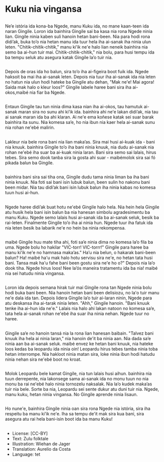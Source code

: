 # Kuku nia vingansa

##
Ne’e istória ida kona-ba Ngede, manu Kuku ida, no mane kaan-teen ida naran Gingile. Loron ida bainhira Gingile sai ba kasa nia rona Ngede ninia lian. Gingile ninia kaben suli hanoin hetan bani-been. Nia para hodi rona didi’ak, buka to’o nia hetan manu ida tuur hela iha ai-sanak iha ninia ulun leten. "Chitik-chitik-chitik," manu ki’ik ne'e halo lian neneik bainhira nia semo ba ai-hun tuir mai. Chitik-chitik-chitik," nia bolu, para husi tempu ida ba tempu seluk atu asegura katak Gingile la’o tuir nia.

##
Depois de oras ida ho balun, sira to’o iha ai-figeira boot fuik ida. Ngede haksoit ba mai iha ai-sanak leten. Depois nia tuur iha ai-sanak ida nia leten no hatun nia ulun hodi hateke ba Gingile atu dehan, "Mak ne'e! Mai agora! Saida mak halo o kleur loos?" Gingile labele haree bani sira iha ai-okos,maibé nia fiar ba Ngede.

##
Entaun Gingile tau tun ninia dima kasa nian iha ai-okos, tau hamutuk ai-sanak maran sira no sunu ahi ki’ik ida. bainhira ahi ne'e lakan didi’ak, nia tau ai sanak maran ida ba ahi klaran. Ai ne'e ema koñese katak sei suar barak bainhira ita sunu. Nia komesa sa’e, ho nia ibun nia kaer hela ai-sanak sunu nia rohan ne'ebé malirin.

##
Lakleur nia bele rona bani nia lian maka’as. Sira mai husi ai-kuak ida - bani nia knuuk. bainhira Gingile to’o iha bani ninia knuuk, nia dudu ai-sanak nia rohan ne'ebé iha suar ba ai-kuak ninia laran. Bani sira semo sai lalais, hirus tebes. Sira semo dook tanba sira la gosta ahi suar - maibémolok sira sai fó pikada balun ba Gingile.

##
bainhira bani sira sai tiha ona, Gingile dudu tama ninia liman ba iha bani ninia knuuk. Nia foti sai bani isin lubuk balun, been sulin ho nakonu bani been midar. Nia tau didi’ak bani isin lubuk balun iha ninia kabas no komesa tuun husi ai-hun.

##
Ngede haree didi’ak buat hotu ne'ebé Gingile halo hela. Nia hein hela Gingile atu husik hela bani isin balun ba nia hanesan simbolu agradesimentu ba manu Kuku. Ngede semo lalais husi ai-sanak ida ba ai-sanak seluk, besik ba rai-leten. Finalmente Gingile to’o iha ai ninia hun. Ngede tuur iha fatuk ida nia leten besik ba labarik ne'e no hein ba ninia rekompensa.

##
maibé Gingile huu mate tiha ahi, foti sa’e ninia dima no komesa la’o fila ba uma. Ngede bolu ho hakilar "VIC-torr! VIC-torrr!" Gingile para haree ba manu ki’ik ne'e no hamnasa maka’as." Ha’u nia belun, o hakarak bani-been balun? Ha! maibé ha'u mak halo hotu servisu sira ne'e, no hetan tata husi bani. Tansa mak ha'u fahe bani been gostu sira ne'e ho o?" Depois nia la’o dook tiha. Ngede hirus loos! Nee la’ós maneira tratamentu ida ba nia! maibé nia sei hatudu ninia vingansa.

##
Loron ida depois semana hirak tuir mai Gingile rona tan Ngede ninia bolu hodi buka bani been. Nia hanoin hetan bani been delisiozu, no la'o tuir manu ne'e dala ida tan. Depois lidera Gingile la’o tuir ai-laran ninin, Ngede para atu deskansa iha ai-tarak ninia leten. "Ahh," Gingile hanoin. "Bani knuuk tenke iha ai-hun ida ne'e." Lalais nia halo ahi lakan natoon no komesa sa’e, tata hela ai-sanak rohan ne'ebé iha suar iha ninia nehan. Ngede tuur no haree.

##
Gingile sa’e no hanoin tansá nia la rona lian hanesan baibain. "Talvez bani knuuk iha hela ai ninia laran," nia hanoin de'it ba ninia aan. Nia dada sa’e ninia aan ba ai-sanak seluk. maibé envez ke hetan bani knuuk, nia hateke loos kedas ba leopardu ida ninia oin! Leopardu hirus tebes tamba ninia toba hetan interrompe. Nia hakloot ninia matan sira, loke ninia ibun hodi hatudu ninia nehan sira ne'ebé boot no kroat.

##
Molok Leopardu bele kamat Gingile, nia tun lalais husi aihun. bainhira nia tuun derrepente, nia lakonsege sama ai-sanak ida no monu tuun no nia monu ba rai ne'ebé halo ninia tornozelu naksalak. Nia la’o kudek maka’as tuir nia bele. Sorte ba nia, Leopardu sei sente dukur atu duni tuir nia. Ngede, manu kuku, hetan ninia vingansa. No Gingile aprende ninia lisaun.

##
Ho nune'e, bainhira Gingile ninia oan sira rona Ngede nia istória, sira iha respeitu ba manu ki’ik ne'e. Iha sa tempu de'it mak sira kua bani, sira asegura atu rai hela bani-isin boot ida ba manu Kuku!

##
* License: [CC-BY]
* Text: Zulu folktale
* Illustration: Wiehan de Jager
* Translation: Aurelio da Costa
* Language: tet
